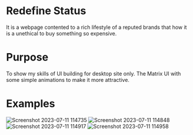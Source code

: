 # Redefine Status
It is a webpage contented to a rich lifestyle of a reputed brands that how it is a unethical to buy something so expensive.

# Purpose
To show my skills of UI building for desktop site only. The Matrix UI with some simple animations to make it more attractive. 

# Examples
![Screenshot 2023-07-11 114735](https://github.com/nileshgade0428/Persist_Ventures_1/assets/131879434/0eb1bee9-dd12-4ddf-9f28-e66bb7d6ac47)
![Screenshot 2023-07-11 114848](https://github.com/nileshgade0428/Persist_Ventures_1/assets/131879434/436fc006-71c3-497e-979b-a02f335be4f8)
![Screenshot 2023-07-11 114917](https://github.com/nileshgade0428/Persist_Ventures_1/assets/131879434/a152e523-f91d-4866-a55c-23910ef7065a)
![Screenshot 2023-07-11 114958](https://github.com/nileshgade0428/Persist_Ventures_1/assets/131879434/3208d276-ca94-411e-a1d5-f861519f61c7)
